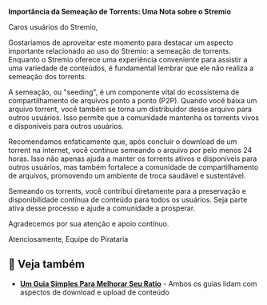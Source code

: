 **Importância da Semeação de Torrents: Uma Nota sobre o Stremio**

Caros usuários do Stremio,

Gostaríamos de aproveitar este momento para destacar um aspecto importante relacionado ao uso do Stremio: a semeação de torrents. Enquanto o Stremio oferece uma experiência conveniente para assistir a uma variedade de conteúdos, é fundamental lembrar que ele não realiza a semeação dos torrents.

A semeação, ou "seeding", é um componente vital do ecossistema de compartilhamento de arquivos ponto a ponto (P2P). Quando você baixa um arquivo torrent, você também se torna um distribuidor desse arquivo para outros usuários. Isso permite que a comunidade mantenha os torrents vivos e disponíveis para outros usuários.

Recomendamos enfaticamente que, após concluir o download de um torrent na internet, você continue semeando o arquivo por pelo menos 24 horas. Isso não apenas ajuda a manter os torrents ativos e disponíveis para outros usuários, mas também fortalece a comunidade de compartilhamento de arquivos, promovendo um ambiente de troca saudável e sustentável.

Semeando os torrents, você contribui diretamente para a preservação e disponibilidade contínua de conteúdo para todos os usuários. Seja parte ativa desse processo e ajude a comunidade a prosperar.

Agradecemos por sua atenção e apoio contínuo.

Atenciosamente,
Equipe do Pirataria

## 🔗 Veja também

- **[Um Guia Simples Para Melhorar Seu Ratio](/vault/guias/ratio-melhor)** - Ambos os guias lidam com aspectos de download e upload de conteúdo
